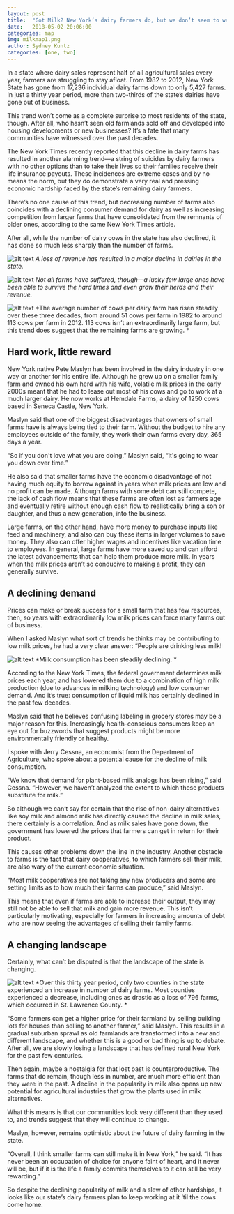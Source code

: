 ```yaml
---
layout: post
title:  "Got Milk? New York’s dairy farmers do, but we don’t seem to want it"
date:   2018-05-02 20:06:00
categories: map
img: milkmap1.png
author: Sydney Kuntz
categories: [one, two]
---
```


In a state where dairy sales represent half of all agricultural sales every year, farmers are struggling to stay afloat. From 1982 to 2012, New York State has gone from 17,236 individual dairy farms down to only 5,427 farms. In just a thirty year period, more than two-thirds of the state’s dairies have gone out of business.

This trend won’t come as a complete surprise to most residents of the state, though. After all, who hasn’t seen old farmlands sold off and developed into housing developments or new businesses? It’s a fate that many communities have witnessed over the past decades.

The New York Times recently reported that this decline in dairy farms has resulted in another alarming trend—a string of suicides by dairy farmers with no other options than to take their lives so their families receive their life insurance payouts. These incidences are extreme cases and by no means the norm, but they do demonstrate a very real and pressing economic hardship faced by the state’s remaining dairy farmers.

There’s no one cause of this trend, but decreasing number of farms also coincides with a declining consumer demand for dairy as well as increasing competition from larger farms that have consolidated from the remnants of older ones, according to the same New York Times article.

After all, while the number of dairy cows in the state has also declined, it has done so much less sharply than the number of farms.


![alt text](../images/milkchart1.png)
*A loss of revenue has resulted in a major decline in dairies in the state.*

![alt text](../images/milkchart2.png)
*Not all farms have suffered, though—a lucky few large ones have been able to survive the hard times and even grow their herds and their revenue.*

![alt text](../images/milkchart3.png)
*The average number of cows per dairy farm has risen steadily over these three decades, from around 51 cows per farm in 1982 to around 113 cows per farm in 2012. 113 cows isn’t an extraordinarily large farm, but this trend does suggest that the remaining farms are growing. *

## Hard work, little reward

New York native Pete Maslyn has been involved in the dairy industry in one way or another for his entire life. Although he grew up on a smaller family farm and owned his own herd with his wife, volatile milk prices in the early 2000s meant that he had to lease out most of his cows and go to work at a much larger dairy. He now works at Hemdale Farms, a dairy of 1250 cows based in Seneca Castle, New York.

Maslyn said that one of the biggest disadvantages that owners of small farms have is always being tied to their farm. Without the budget to hire any employees outside of the family, they work their own farms every day, 365 days a year.

“So if you don't love what you are doing,” Maslyn said, “it's going to wear you down over time.”

He also said that smaller farms have the economic disadvantage of not having much equity to borrow against in years when milk prices are low and no profit can be made. Although farms with some debt can still compete, the lack of cash flow means that these farms are often lost as farmers age and eventually retire without enough cash flow to realistically bring a son or daughter, and thus a new generation, into the business.

Large farms, on the other hand, have more money to purchase inputs like feed and machinery, and also can buy these items in larger volumes to save money. They also can offer higher wages and incentives like vacation time to employees. In general, large farms have more saved up and can afford the latest advancements that can help them produce more milk. In years when the milk prices aren’t so conducive to making a profit, they can generally survive. 

## A declining demand 

Prices can make or break success for a small farm that has few resources, then, so years with extraordinarily low milk prices can force many farms out of business. 

When I asked Maslyn what sort of trends he thinks may be contributing to low milk prices, he had a very clear answer: “People are drinking less milk!

![alt text](../images/milkchart4.png)
*Milk consumption has been steadily declining. *

According to the New York Times, the federal government determines milk prices each year, and has lowered them due to a combination of high milk production (due to advances in milking technology) and low consumer demand. And it’s true: consumption of liquid milk has certainly declined in the past few decades.

Maslyn said that he believes confusing labeling in grocery stores may be a major reason for this. Increasingly health-conscious consumers keep an eye out for buzzwords that suggest products might be more environmentally friendly or healthy.

I spoke with Jerry Cessna, an economist from the Department of Agriculture, who spoke about a potential cause for the decline of milk consumption. 

“We know that demand for plant-based milk analogs has been rising,” said Cessna. “However, we haven’t analyzed the extent to which these products substitute for milk.”

So although we can’t say for certain that the rise of non-dairy alternatives like soy milk and almond milk has directly caused the decline in milk sales, there certainly is a correlation. And as milk sales have gone down, the government has lowered the prices that farmers can get in return for their product.

This causes other problems down the line in the industry. Another obstacle to farms is the fact that dairy cooperatives, to which farmers sell their milk, are also wary of the current economic situation. 

“Most milk cooperatives are not taking any new producers and some are setting limits as to how much their farms can produce,” said Maslyn. 

This means that even if farms are able to increase their output, they may still not be able to sell that milk and gain more revenue. This isn’t particularly motivating, especially for farmers in increasing amounts of debt who are now seeing the advantages of selling their family farms. 

## A changing landscape

Certainly, what can’t be disputed is that the landscape of the state is changing.


![alt text](../images/milkmap1.png)
*Over this thirty year period, only two counties in the state experienced an increase in number of dairy farms. Most counties experienced a decrease, including ones as drastic as a loss of 796 farms, which occurred in St. Lawrence County. *

“Some farmers can get a higher price for their farmland by selling building lots for houses than selling to another farmer,” said Maslyn. 
This results in a gradual suburban sprawl as old farmlands are transformed into a new and different landscape, and whether this is a good or bad thing is up to debate. After all, we are slowly losing a landscape that has defined rural New York for the past few centuries. 

Then again, maybe a nostalgia for that lost past is counterproductive. The farms that do remain, though less in number, are much more efficient than they were in the past. A decline in the popularity in milk also opens up new potential for agricultural industries that grow the plants used in milk alternatives.

What this means is that our communities look very different than they used to, and trends suggest that they will continue to change. 

Maslyn, however, remains optimistic about the future of dairy farming in the state.

“Overall, I think smaller farms can still make it in New York,” he said. “It has never been an occupation of choice for anyone faint of heart, and it never will be, but if it is the life a family commits themselves to it can still be very rewarding.”

So despite the declining popularity of milk and a slew of other hardships, it looks like our state’s dairy farmers plan to keep working at it ‘til the cows come home.



